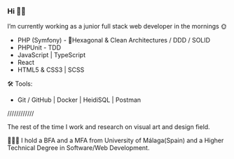 <h3>Hi 👋🏻 </h3>

<p>I’m currently working as a junior full stack web developer in the mornings 🌞</p>

<ul>
    <li>PHP (Symfony) - 🌿Hexagonal & Clean Architectures / DDD / SOLID</li>
    <li>PHPUnit - TDD</li>
    <li>JavaScript | TypeScript</li>
    <li>React</li>
    <li>HTML5 & CSS3 | SCSS</li>
</ul>
<p>🛠 Tools:</p>
<ul>
    <li>Git / GitHub | Docker | HeidiSQL | Postman</li>
</ul>

////////////
<br>
<p>The rest of the time I work and research on visual art and design field.</p>

<p>👩🏻‍🎓 I hold a BFA and a MFA from University of Málaga(Spain) and a Higher Technical Degree in Software/Web Development.</p>